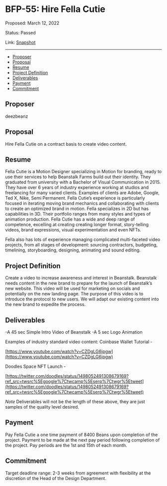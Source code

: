# BFP-55: Hire Fella Cutie

Proposed: March 12, 2022

Status: Passed

Link: [Snapshot](https://snapshot.org/#/beanstalkfarms.eth/proposal/0xe0c986a394aa9415c6b9277c1358c2140cfb63cb51a6e494c13a4607bb6b925d)

---

- [Proposer](#proposer)
- [Proposal](#proposal)
- [Resume](#resume)
- [Project Definition](#project-definition)
- [Deliverables](#deliverables)
- [Payment](#payment)
- [Commitment](#commitment)

## Proposer

deezbeanz

## Proposal

Hire Fella Cutie on a contract basis to create video content. 

## Resume

Fella Cutie is a Motion Designer specializing in Motion for branding, ready to use their services to help Beanstalk Farms build out their identity. They graduated from university with a Bachelor of Visual Communication in 2015. They have over 6 years of industry experience working at studios and freelancing for many varied clients. Examples of clients are Adobe, Google, Ted X, Nike, Semi Permanent. Fella Cutie’s experience is particularly focused in iterating moving brand mechanics and collaborating with clients to create an optimized brand in motion. Fella specializes in 2D but has capabilities in 3D. Their portfolio ranges from many styles and types of animation production. Fella Cutie has a wide and deep range of competence, excelling at creating creating longer format, story-telling videos, brand expressions, visual experimentation and even NFTs.

Fella also has lots of experience managing complicated multi-faceted video projects, from all stages of development: sourcing contractors, budgeting, timelining, storyboarding, designing, animating and sound editing.

## Project Definition

Create a video to increase awareness and interest in Beanstalk. Beanstalk needs content in the new brand to prepare for the launch of Beanstalk’s new website. This video will be used for marketing on socials and potentially on the new landing page. The purpose of this video is to introduce the protocol to new users. We will adapt our existing content into the new brand to expedite the process.

## Deliverables

-A 45 sec Simple Intro Video of Beanstalk
-A 5 sec Logo Animation

Examples of industry standard video content:
Coinbase Wallet Tutorial -

[https://www.youtube.com/watch?v=CZDgLG6jpgw](https://www.youtube.com/watch?v=CZDgLG6jpgw)

Doodles Space NFT Launch -

[https://twitter.com/doodles/status/1498052491308679169?ref_src=twsrc%5Egoogle%7Ctwcamp%5Eserp%7Ctwgr%5Etweet](https://twitter.com/doodles/status/1498052491308679169?ref_src=twsrc%5Egoogle%7Ctwcamp%5Eserp%7Ctwgr%5Etweet)

*Note* Deliverables will not be the length of these above, they are just samples of the quality level desired.

## Payment

Pay Fella Cutie a one time payment of 8400 Beans upon completion of the project. Payment to be made at the next pay period following completion of the project. Pay periods are the 1st and 15th of each month. 

## Commitment

Target deadline range: 2-3 weeks from agreement with flexibility at the discretion of the Head of the Design Department.
